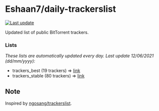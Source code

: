 
# Eshaan7/daily-trackerslist 

[![Last update](https://img.shields.io/badge/Last%20update-12/06/2021-blue.svg)](#)

Updated list of public BitTorrent trackers.

### Lists
*These lists are automatically updated every day. Last update 12/06/2021 (_dd/mm/yyyy_):*

* trackers_best (19 trackers) => [link](https://raw.githubusercontent.com/eshaan7/daily-trackerslist/master/trackers_best.txt)
* trackers_stable (80 trackers) => [link](https://raw.githubusercontent.com/eshaan7/daily-trackerslist/master/trackers_stable.txt)

## Note

Inspired by [ngosang/trackerslist](https://github.com/ngosang/trackerslist).
